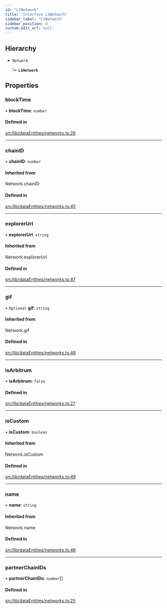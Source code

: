 ```yaml
---
id: "L1Network"
title: "Interface L1Network"
sidebar_label: "L1Network"
sidebar_position: 0
custom_edit_url: null
---
```


## Hierarchy

- `Network`

  ↳ **`L1Network`**

## Properties

### blockTime

• **blockTime**: `number`

#### Defined in

[src/lib/dataEntities/networks.ts:26](https://github.com/OffchainLabs/arbitrum-sdk/blob/4d1c5a4e2/src/lib/dataEntities/networks.ts#L26)

___

### chainID

• **chainID**: `number`

#### Inherited from

Network.chainID

#### Defined in

[src/lib/dataEntities/networks.ts:45](https://github.com/OffchainLabs/arbitrum-sdk/blob/4d1c5a4e2/src/lib/dataEntities/networks.ts#L45)

___

### explorerUrl

• **explorerUrl**: `string`

#### Inherited from

Network.explorerUrl

#### Defined in

[src/lib/dataEntities/networks.ts:47](https://github.com/OffchainLabs/arbitrum-sdk/blob/4d1c5a4e2/src/lib/dataEntities/networks.ts#L47)

___

### gif

• `Optional` **gif**: `string`

#### Inherited from

Network.gif

#### Defined in

[src/lib/dataEntities/networks.ts:48](https://github.com/OffchainLabs/arbitrum-sdk/blob/4d1c5a4e2/src/lib/dataEntities/networks.ts#L48)

___

### isArbitrum

• **isArbitrum**: ``false``

#### Defined in

[src/lib/dataEntities/networks.ts:27](https://github.com/OffchainLabs/arbitrum-sdk/blob/4d1c5a4e2/src/lib/dataEntities/networks.ts#L27)

___

### isCustom

• **isCustom**: `boolean`

#### Inherited from

Network.isCustom

#### Defined in

[src/lib/dataEntities/networks.ts:49](https://github.com/OffchainLabs/arbitrum-sdk/blob/4d1c5a4e2/src/lib/dataEntities/networks.ts#L49)

___

### name

• **name**: `string`

#### Inherited from

Network.name

#### Defined in

[src/lib/dataEntities/networks.ts:46](https://github.com/OffchainLabs/arbitrum-sdk/blob/4d1c5a4e2/src/lib/dataEntities/networks.ts#L46)

___

### partnerChainIDs

• **partnerChainIDs**: `number`[]

#### Defined in

[src/lib/dataEntities/networks.ts:25](https://github.com/OffchainLabs/arbitrum-sdk/blob/4d1c5a4e2/src/lib/dataEntities/networks.ts#L25)
